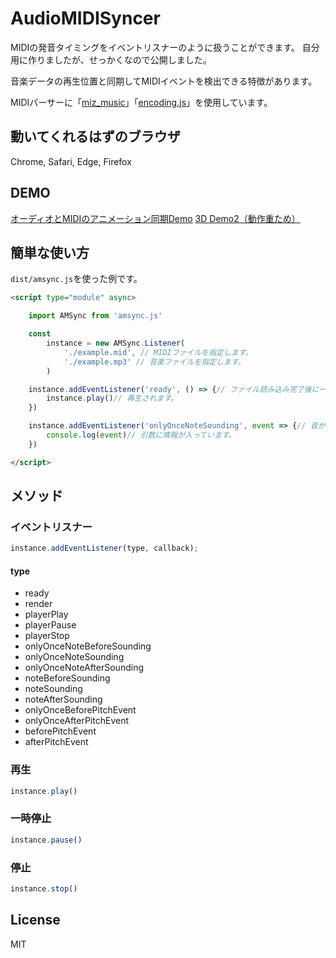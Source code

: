 # AudioMIDISyncer

MIDIの発音タイミングをイベントリスナーのように扱うことができます。
自分用に作りましたが、せっかくなので公開しました。

音楽データの再生位置と同期してMIDIイベントを検出できる特徴があります。

MIDIパーサーに「[miz_music](https://github.com/MizunagiKB/miz_music)」「[encoding.js](https://github.com/polygonplanet/encoding.js)」を使用しています。

## 動いてくれるはずのブラウザ

Chrome, Safari, Edge, Firefox

## DEMO

[オーディオとMIDIのアニメーション同期Demo](https://demo.0db.jp/audio-midi-syncer/water-ripples/)
[3D Demo2（動作重ため）](https://demo.0db.jp/audio-midi-syncer/3d-lines/)

## 簡単な使い方

``dist/amsync.js``を使った例です。

```html
<script type="module" async>

    import AMSync from 'amsync.js'

    const
        instance = new AMSync.Listener(
            './example.mid', // MIDIファイルを指定します。
            './example.mp3' // 音楽ファイルを指定します。
        )

    instance.addEventListener('ready', () => {// ファイル読み込み完了後に一度だけ発火します。
        instance.play()// 再生されます。
    })

    instance.addEventListener('onlyOnceNoteSounding', event => {// 音がなるタイミングで1度だけ発火します。
        console.log(event)// 引数に情報が入っています。
    })

</script>
```

## メソッド

### イベントリスナー

```js
instance.addEventListener(type, callback);
```

#### type

- ready
- render
- playerPlay
- playerPause
- playerStop
- onlyOnceNoteBeforeSounding
- onlyOnceNoteSounding
- onlyOnceNoteAfterSounding
- noteBeforeSounding
- noteSounding
- noteAfterSounding
- onlyOnceBeforePitchEvent
- onlyOnceAfterPitchEvent
- beforePitchEvent
- afterPitchEvent

### 再生

```js
instance.play()
```

### 一時停止

```js
instance.pause()
```

### 停止

```js
instance.stop()
```

## License
MIT